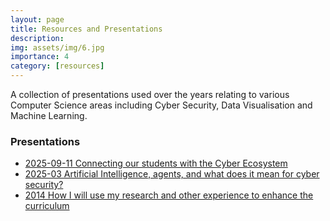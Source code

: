 ```yaml
---
layout: page
title: Resources and Presentations
description: 
img: assets/img/6.jpg
importance: 4
category: [resources]
---
```


A collection of presentations used over the years relating to various Computer Science areas including Cyber Security, Data Visualisation and Machine Learning.

### Presentations

* [2025-09-11 Connecting our students with the Cyber Ecosystem](https://github.com/pa-legg/pa-legg.github.io/blob/main/presentations/2025-09-11-scct-student-experience.pdf)
* [2025-03 Artificial Intelligence, agents, and what does it mean for cyber security?](https://github.com/pa-legg/pa-legg.github.io/blob/main/presentations/2025-03-llm-agents.pdf)
* [2014 How I will use my research and other experience to enhance the curriculum](https://github.com/pa-legg/pa-legg.github.io/blob/main/presentations/2014-UWE.pdf)
